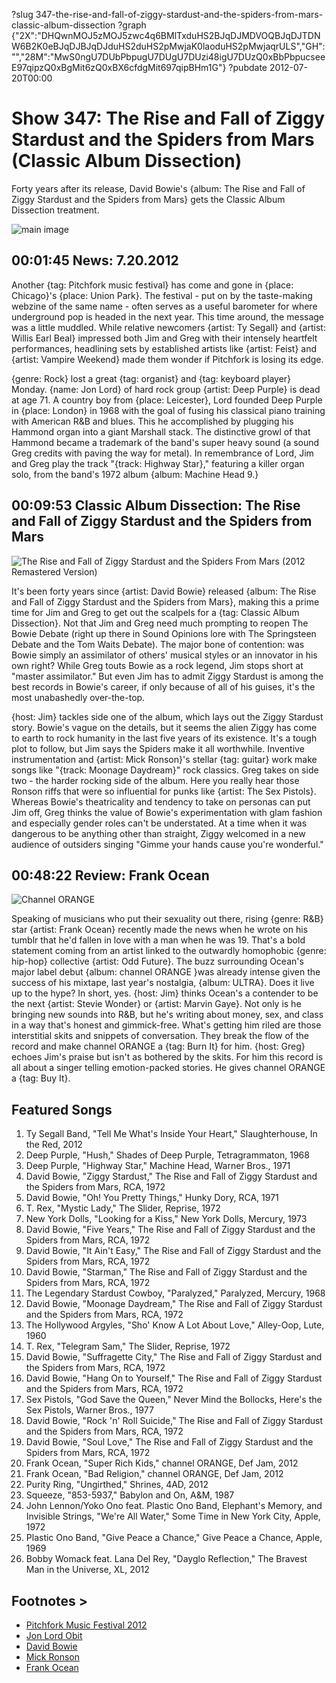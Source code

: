 ?slug 347-the-rise-and-fall-of-ziggy-stardust-and-the-spiders-from-mars-classic-album-dissection
?graph {"2X":"DHQwnMOJ5zMOJ5zwc4q6BMlTxduHS2BJqDJMDVOQBJqDJTDNW6B2K0eBJqDJBJqDJduHS2duHS2pMwjaK0laoduHS2pMwjaqrULS","GH":"","28M":"MwS0ngU7DUbPbpugU7DUgU7DUzi48igU7DUzQ0xBbPbpucseeE97qipzQ0xBgMit6zQ0xBX6cfdgMit697qipBHm1G"}
?pubdate 2012-07-20T00:00

# Show 347: The Rise and Fall of Ziggy Stardust and the Spiders from Mars (Classic Album Dissection)
Forty years after its release, David Bowie's {album: The Rise and Fall of Ziggy Stardust and the Spiders from Mars} gets the Classic Album Dissection treatment.

![main image](http://static.soundopinions.org/images/2012/ziggystardust_dissection.jpg)

## 00:01:45 News: 7.20.2012
Another {tag: Pitchfork music festival} has come and gone in {place: Chicago}'s {place: Union Park}. The festival - put on by the taste-making webzine of the same name - often serves as a useful barometer for where underground pop is headed in the next year. This time around, the message was a little muddled. While relative newcomers {artist: Ty Segall} and {artist: Willis Earl Beal} impressed both Jim and Greg with their intensely heartfelt performances, headlining sets by established artists like {artist: Feist} and {artist: Vampire Weekend} made them wonder if Pitchfork is losing its edge.

{genre: Rock} lost a great {tag: organist} and {tag: keyboard player} Monday. {name: Jon Lord} of hard rock group {artist: Deep Purple} is dead at age 71. A country boy from {place: Leicester}, Lord founded Deep Purple in {place: London} in 1968 with the goal of fusing his classical piano training with American R&B and blues. This he accomplished by plugging his Hammond organ into a giant Marshall stack. The distinctive growl of that Hammond became a trademark of the band's super heavy sound (a sound Greg credits with paving the way for metal). In remembrance of Lord, Jim and Greg play the track "{track: Highway Star}," featuring a killer organ solo, from the band's 1972 album {album: Machine Head 9.}

## 00:09:53 Classic Album Dissection: The Rise and Fall of Ziggy Stardust and the Spiders from Mars
![The Rise and Fall of Ziggy Stardust and the Spiders From Mars (2012 Remastered Version)](http://is4.mzstatic.com/image/thumb/Music6/v4/ab/4e/d9/ab4ed977-4b96-4791-bcec-e02c94283332/source/600x600bb.jpg "551695/1039796877")

It's been forty years since {artist: David Bowie} released {album: The Rise and Fall of Ziggy Stardust and the Spiders from Mars}, making this a prime time for Jim and Greg to get out the scalpels for a {tag: Classic Album Dissection}. Not that Jim and Greg need much prompting to reopen The Bowie Debate (right up there in Sound Opinions lore with The Springsteen Debate and the Tom Waits Debate). The major bone of contention: was Bowie simply an assimilator of others' musical styles or an innovator in his own right? While Greg touts Bowie as a rock legend, Jim stops short at "master assimilator." But even Jim has to admit Ziggy Stardust is among the best records in Bowie's career, if only because of all of his guises, it's the most unabashedly over-the-top.

{host: Jim} tackles side one of the album, which lays out the Ziggy Stardust story. Bowie's vague on the details, but it seems the alien Ziggy has come to earth to rock humanity in the last five years of its existence. It's a tough plot to follow, but Jim says the Spiders make it all worthwhile. Inventive instrumentation and {artist: Mick Ronson}'s stellar {tag: guitar} work make songs like "{track: Moonage Daydream}" rock classics. Greg takes on side two - the harder rocking side of the album. Here you really hear those Ronson riffs that were so influential for punks like {artist: The Sex Pistols}. Whereas Bowie's theatricality and tendency to take on personas can put Jim off, Greg thinks the value of Bowie's experimentation with glam fashion and especially gender roles can't be understated. At a time when it was dangerous to be anything other than straight, Ziggy welcomed in a new audience of outsiders singing "Gimme your hands cause you're wonderful."

## 00:48:22 Review: Frank Ocean
![Channel ORANGE](http://is5.mzstatic.com/image/thumb/Music/v4/7d/06/93/7d06932c-c3d5-b650-fe0f-81a54a108597/source/600x600bb.jpg "442122051/541953504")

Speaking of musicians who put their sexuality out there, rising {genre: R&B} star {artist: Frank Ocean} recently made the news when he wrote on his tumblr that he'd fallen in love with a man when he was 19. That's a bold statement coming from an artist linked to the outwardly homophobic {genre: hip-hop} collective {artist: Odd Future}. The buzz surrounding Ocean's major label debut {album: channel ORANGE }was already intense given the success of his mixtape, last year's nostalgia, {album: ULTRA}. Does it live up to the hype? In short, yes. {host: Jim} thinks Ocean's a contender to be the next {artist: Stevie Wonder} or {artist: Marvin Gaye}. Not only is he bringing new sounds into R&B, but he's writing about money, sex, and class in a way that's honest and gimmick-free. What's getting him riled are those interstitial skits and snippets of conversation. They break the flow of the record and make channel ORANGE a {tag: Burn It} for him. {host: Greg} echoes Jim's praise but isn't as bothered by the skits. For him this record is all about a singer telling emotion-packed stories. He gives channel ORANGE a {tag: Buy It}.


## Featured Songs
1. Ty Segall Band, "Tell Me What's Inside Your Heart," Slaughterhouse, In the Red, 2012
2. Deep Purple, "Hush," Shades of Deep Purple, Tetragrammaton, 1968
3. Deep Purple, "Highway Star," Machine Head, Warner Bros., 1971
4. David Bowie, "Ziggy Stardust," The Rise and Fall of Ziggy Stardust and the Spiders from Mars, RCA, 1972
5. David Bowie, "Oh! You Pretty Things," Hunky Dory, RCA, 1971
6. T. Rex, "Mystic Lady," The Slider, Reprise, 1972
7. New York Dolls, "Looking for a Kiss," New York Dolls, Mercury, 1973
8. David Bowie, "Five Years," The Rise and Fall of Ziggy Stardust and the Spiders from Mars, RCA, 1972
9. David Bowie, "It Ain't Easy," The Rise and Fall of Ziggy Stardust and the Spiders from Mars, RCA, 1972
10. David Bowie, "Starman," The Rise and Fall of Ziggy Stardust and the Spiders from Mars, RCA, 1972
11. The Legendary Stardust Cowboy, "Paralyzed," Paralyzed, Mercury, 1968
12. David Bowie, "Moonage Daydream," The Rise and Fall of Ziggy Stardust and the Spiders from Mars, RCA, 1972
13. The Hollywood Argyles, "Sho' Know A Lot About Love," Alley-Oop, Lute, 1960
14. T. Rex, "Telegram Sam," The Slider, Reprise, 1972
15. David Bowie, "Suffragette City," The Rise and Fall of Ziggy Stardust and the Spiders from Mars, RCA, 1972
16. David Bowie, "Hang On to Yourself," The Rise and Fall of Ziggy Stardust and the Spiders from Mars, RCA, 1972
17. Sex Pistols, "God Save the Queen," Never Mind the Bollocks, Here's the Sex Pistols, Warner Bros., 1977
18. David Bowie, "Rock 'n' Roll Suicide," The Rise and Fall of Ziggy Stardust and the Spiders from Mars, RCA, 1972
19. David Bowie, "Soul Love," The Rise and Fall of Ziggy Stardust and the Spiders from Mars, RCA, 1972
20. Frank Ocean, "Super Rich Kids," channel ORANGE, Def Jam, 2012
21. Frank Ocean, "Bad Religion," channel ORANGE, Def Jam, 2012
22. Purity Ring, "Ungirthed," Shrines, 4AD, 2012
23. Squeeze, "853-5937," Babylon and On, A&M, 1987
24. John Lennon/Yoko Ono feat. Plastic Ono Band, Elephant's Memory, and Invisible Strings, "We're All Water," Some Time in New York City, Apple, 1972
25. Plastic Ono Band, "Give Peace a Chance," Give Peace a Chance, Apple, 1969
26. Bobby Womack feat. Lana Del Rey, "Dayglo Reflection," The Bravest Man in the Universe, XL, 2012

## Footnotes > 
- [Pitchfork Music Festival 2012](http://pitchfork.com/features/articles/8891-pitchfork-music-festival-2012/)
- [Jon Lord Obit](http://www.nytimes.com/2012/07/17/arts/music/jon-lord-keyboardist-with-deep-purple-dies-at-71.html?_r=0)
- [David Bowie](http://davidbowie.com/fiveyears/)
- [Mick Ronson](http://www.mickronson.com/)
- [Frank Ocean](http://frankocean.tumblr.com/)
